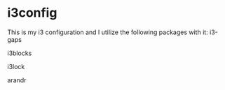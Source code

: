 # i3config

This is my i3 configuration and I utilize the following packages with it:
i3-gaps

i3blocks

i3lock

arandr

